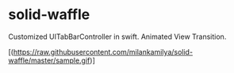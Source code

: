 # solid-waffle
Customized UITabBarController in swift. Animated View Transition.

[(https://raw.githubusercontent.com/milankamilya/solid-waffle/master/sample.gif)]
